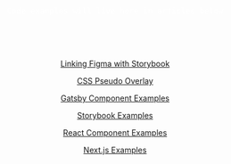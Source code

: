 <template>
  <div id="Steveify">
    <img src="assets/jamstack.png" alt="Steveify" />
  </div>
</template>

<div class="homepage--block">
  <pre>Code examples will live here in articles below</pre>
</div>

[Linking Figma with Storybook](Article.md)

[CSS Pseudo Overlay](Article2.md)

[Gatsby Component Examples](Article3.md)

[Storybook Examples](Article4.md)

[React Component Examples](Article5.md)

[Next.js Examples](Article6.md)

<style>
body{
  text-align:center;
}
.homepage--block{
  background-color:transparent;
  padding:50px;
}
pre{
  color:#fff;
}
</style>
